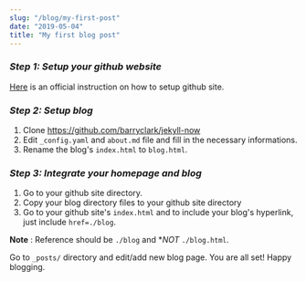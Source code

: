 ```yaml
---
slug: "/blog/my-first-post"
date: "2019-05-04"
title: "My first blog post"
---
```


### *Step 1: Setup your github website*

[Here](https://pages.github.com/) is an official instruction on how to setup github site. 

### *Step 2: Setup blog*

1. Clone https://github.com/barryclark/jekyll-now 
2. Edit `_config.yaml` and `about.md` file and fill in the necessary informations.
3. Rename the blog's `index.html` to `blog.html`.

### *Step 3: Integrate your homepage and blog*

1. Go to your github site directory.
2. Copy your blog directory files to your github site directory
3. Go to your github site's `index.html` and to include your blog's hyperlink, just include `href=./blog`. 

**Note** : Reference should be `./blog` and **NOT* `./blog.html`. 

Go to `_posts/` directory and edit/add new blog page. You are all set! Happy blogging. 
